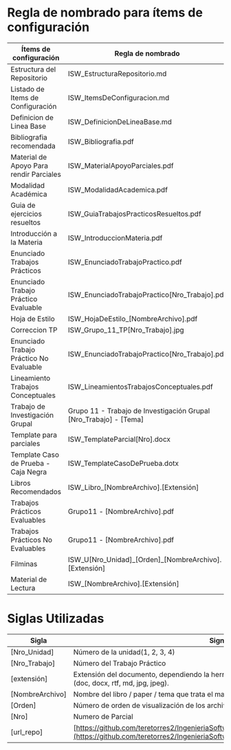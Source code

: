 # Regla de nombrado para ítems de configuración

| Ítems de configuración                    | Regla de nombrado                                       | Ubicación física                                                                                 |
| ----------------------------------------- | ------------------------------------------------------- | ------------------------------------------------------------------------------------------------ |
| Estructura del Repositorio                | ISW_EstructuraRepositorio.md                            | [url_repo]/Información General/Gestion de Repositorio                                            |
| Listado de Items de Configuración         | ISW_ItemsDeConfiguracion.md                             | [url_repo]/Información General/Gestion de Repositorio                                            |
| Definicion de Linea Base                  | ISW_DefinicionDeLineaBase.md                            | [url_repo]/Información General/Gestion de Repositorio                                            |
| Bibliografia recomendada                  | ISW_Bibliografia.pdf                                    | [url_repo]/Información General/Material%20de%20Catedra                                           |
| Material de Apoyo Para rendir Parciales   | ISW_MaterialApoyoParciales.pdf                          | [url_repo]/Información General/Material%20de%20Catedra                                           |
| Modalidad Académica                       | ISW_ModalidadAcademica.pdf                              | [url_repo]/Información General/Material%20de%20Catedra                                           |               
| Guia de ejercicios resueltos              | ISW_GuiaTrabajosPracticosResueltos.pdf                  | [url_repo]/Información General/Material%20de%20Catedra                                           |
| Introducción a la Materia                 | ISW_IntroduccionMateria.pdf                             | [url_repo]/Información General/Material%20de%20Catedra                                           |
| Enunciado Trabajos Prácticos              | ISW_EnunciadoTrabajoPractico.pdf                        | [url_repo]/Práctico                                                                              |
| Enunciado Trabajo Práctico Evaluable      | ISW_EnunciadoTrabajoPractico[Nro_Trabajo].pdf           | [url_repo]/Práctico/Trabajos%20Practicos%20Evaluables/Trabajo%20[Nro_Trabajo]                    |
| Hoja de Estilo                            | ISW_HojaDeEstilo_[NombreArchivo].pdf                                 | [url_repo]/Práctico/Trabajos%20Practicos%20No%20Evaluables/Trabajo%20[Nro_Trabajo]/Documentación |
| Correccion TP                             | ISW_Grupo_11_TP[Nro_Trabajo].jpg                         | [url_repo]/Práctico/Trabajos%20Practicos%20Evaluables/Trabajo%20[Nro_Trabajo]                    |
| Enunciado Trabajo Práctico No Evaluable   | ISW_EnunciadoTrabajoPractico[Nro_Trabajo].pdf           | [url_repo]/Práctico/Trabajos%20Practicos%20No%20Evaluables/Trabajo%20[Nro_Trabajo]               |
| Lineamiento Trabajos Conceptuales         | ISW_LineamientosTrabajosConceptuales.pdf                | [url_repo]/Práctico
| Trabajo de Investigación Grupal           | Grupo 11 - Trabajo de Investigación Grupal [Nro_Trabajo] - [Tema]| [url repo]/Práctico/Trabajos Conceptuales/Trabajo%20[Nro_Trabajo]
| Template para parciales                   | ISW_TemplateParcial[Nro].docx                           | [url_repo]/Información General/Material%20de%20Catedra                                           |
| Template Caso de Prueba - Caja Negra      | ISW_TemplateCasoDePrueba.dotx                           | [url_repo]/Información General/Material%20de%20Catedra                                           |
| Libros Recomendados                       | ISW_Libro\_[NombreArchivo].[Extensión]                  | [url_repo]/Informacion%20General/Material%20de%20Catedra/Bibliografía                            |
| Trabajos Prácticos Evaluables             | Grupo11 - [NombreArchivo].pdf                            | [url_repo]/Práctico/Trabajos%20Practicos%20Evaluables/Trabajo%20[Nro_Trabajo]                    |
| Trabajos Prácticos No Evaluables          | Grupo11 - [NombreArchivo].pdf                            | [url_repo]/Práctico/Trabajos%20Practicos%20No%20Evaluables/Trabajo%20[Nro_Trabajo]               |
| Filminas                                  | ISW_U[Nro_Unidad]\_[Orden]\_[NombreArchivo].[Extensión] | [url_repo]/Teórico/Unidad%20[Nro_Unidad]                                                         |
| Material de Lectura                       | ISW\_[NombreArchivo].[Extensión]                        | [url_repo]/Teórico/Unidad%20[Nro_Unidad]/Material%20de%20Lectura                                 |

# Siglas Utilizadas

| Sigla           | Significado                                                                                                                                    |
| --------------- | ---------------------------------------------------------------------------------------------------------------------------------------------- |
| [Nro_Unidad]    | Número de la unidad(1, 2, 3, 4)                                                                                                                |
| [Nro_Trabajo]   | Número del Trabajo Práctico                                                                                                                    |
| [extensión]     | Extensión del documento, dependiendo la herramienta que se haya utilizado para realizarlo. (doc, docx, rtf, md, jpg, jpeg).                    |
| [NombreArchivo] | Nombre del libro / paper / tema que trata el material compartido.                                                                              |
| [Orden]         | Número de orden de visualización de los archivos                                                                                               |
| [Nro]           | Numero de Parcial                                                                                                                              |
| [url_repo]      | [https://github.com/teretorres2/IngenieriaSoftware2024/tree/master/ISW_Grupo11_4K2_2024](https://github.com/teretorres2/IngenieriaSoftware2024/tree/master/ISW_Grupo11_4K2_2024) |
